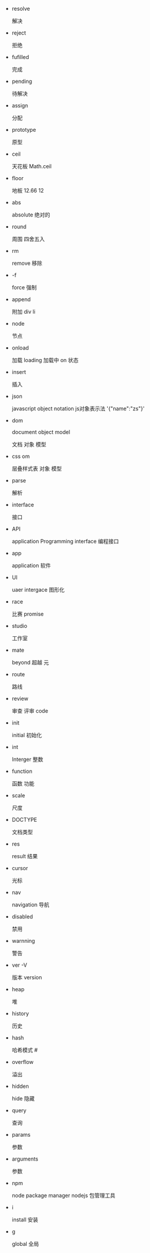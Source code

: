 - resolve

  解决

- reject

  拒绝

- fufilled

  完成

- pending

  待解决

- assign

  分配

- prototype

  原型

- ceil

  天花板 Math.ceil

- floor

  地板 12.66 12

- abs

  absolute 绝对的

- round

  周围 四舍五入

- rm

  remove 移除

- -f
 
  force 强制

- append

  附加 div li

- node

  节点

- onload

  加载 loading 加载中 on 状态

- insert

  插入

- json

  javascript object notation js对象表示法
  '{"name":"zs"}'

- dom

  document object model

  文档     对象   模型

- css om

  层叠样式表 对象 模型

- parse

  解析

- interface

  接口

- API

  application Programming interface 编程接口

- app

  application 软件

- UI

  uaer intergace 图形化

- race

  比赛 promise

- studio

  工作室

- mate

  beyond 超越 元

- route

  路线

- review

  审查 评审 code

- init

  initial 初始化

- int

  Interger 整数

- function

  函数 功能

- scale

  尺度

- DOCTYPE

  文档类型

- res

  result 结果

- cursor

  光标

- nav

  navigation 导航

- disabled

  禁用

- warnning

  警告

- ver -V

  版本 version

- heap

  堆

- history

  历史

- hash

  哈希模式 #

- overflow

  溢出

- hidden

  hide 隐藏

- query

  查询

- params

  参数

- arguments

  参数

- npm

  node package manager nodejs 包管理工具

- i

  install 安装

- g

  global 全局  
